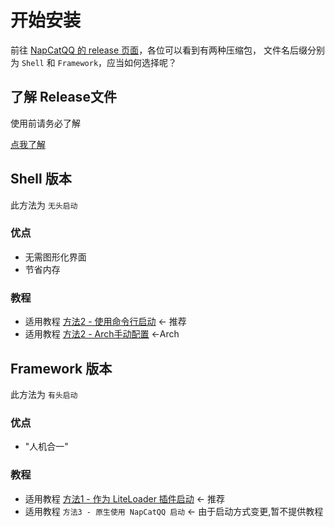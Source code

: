 # 开始安装

前往 [NapCatQQ 的 release 页面](https://github.com/NapNeko/NapCatQQ/releases)，各位可以看到有两种压缩包，
文件名后缀分别为 `Shell` 和 `Framework`，应当如何选择呢？

## 了解 Release文件

使用前请务必了解

[点我了解](./boot/release.md)

## Shell 版本

此方法为 `无头启动`

### 优点

- 无需图形化界面
- 节省内存

### 教程

- 适用教程 [方法2 - 使用命令行启动](./boot/Shell.md) <- 推荐
- 适用教程 [方法2 - Arch手动配置](./boot/Shell-Linux-SemiAuto.md) <-Arch

## Framework 版本

此方法为 `有头启动`

### 优点

- "人机合一"

### 教程

- 适用教程 [方法1 - 作为 LiteLoader 插件启动](./boot/Framework.md) <- 推荐
- 适用教程 `方法3 - 原生使用 NapCatQQ 启动` <- 由于启动方式变更,暂不提供教程
